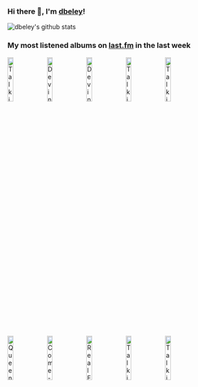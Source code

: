 ### Hi there 👋, I'm [dbeley](https://dbeley.ovh/en)!

![dbeley's github stats](https://github-readme-stats.vercel.app/api?username=dbeley)

### My most listened albums on [last.fm](https://www.last.fm/user/d_beley) in the last week

[<img src='https://lastfm.freetls.fastly.net/i/u/300x300/3a44d66c66a57e190593d4136d132aed.png' width='16%' height='16%' alt='Talking Heads - More Songs About Buildings and Food'>](https://www.last.fm/music/talking%2bheads/more%2bsongs%2babout%2bbuildings%2band%2bfood)&nbsp;
[<img src='https://lastfm.freetls.fastly.net/i/u/300x300/363def1fe201ee1931a2bba0f6f0fa78.png' width='16%' height='16%' alt='Devin Townsend - Ocean Machine: Biomech'>](https://www.last.fm/music/devin%2btownsend/ocean%2bmachine%253a%2bbiomech)&nbsp;
[<img src='https://lastfm.freetls.fastly.net/i/u/300x300/53945cb07e78519cd75ce9340b735f4d.jpg' width='16%' height='16%' alt='Devin Townsend - Terria'>](https://www.last.fm/music/devin%2btownsend/terria)&nbsp;
[<img src='https://lastfm.freetls.fastly.net/i/u/300x300/e3d95ddef6f60080e68028629a8eb154.png' width='16%' height='16%' alt='Talking Heads - Fear of Music'>](https://www.last.fm/music/talking%2bheads/fear%2bof%2bmusic)&nbsp;
[<img src='https://lastfm.freetls.fastly.net/i/u/300x300/659bb3530fb5e71d4f0b7b78dfffa2f1.jpg' width='16%' height='16%' alt='Talking Heads - Talking Heads: 77'>](https://www.last.fm/music/talking%2bheads/talking%2bheads%253a%2b77)&nbsp;
<br>
[<img src='https://lastfm.freetls.fastly.net/i/u/300x300/1319ef46e1da47f5c7dd7afdfb11aa53.jpg' width='16%' height='16%' alt='Queens of the Stone Age - Songs for the Deaf'>](https://www.last.fm/music/queens%2bof%2bthe%2bstone%2bage/songs%2bfor%2bthe%2bdeaf)&nbsp;
[<img src='https://lastfm.freetls.fastly.net/i/u/300x300/652b9c9cfbf8412ac194ce5dd61030cf.jpg' width='16%' height='16%' alt='Come - Eleven:Eleven'>](https://www.last.fm/music/come/eleven%253aeleven)&nbsp;
[<img src='https://lastfm.freetls.fastly.net/i/u/300x300/2e01ef73333180542c9e96ee3c580797.jpg' width='16%' height='16%' alt='Real Estate - Half a Human'>](https://www.last.fm/music/real%2bestate/half%2ba%2bhuman)&nbsp;
[<img src='https://lastfm.freetls.fastly.net/i/u/300x300/764173a32f3247adc795b45fc8be40f7.png' width='16%' height='16%' alt='Talking Heads - Remain in Light'>](https://www.last.fm/music/talking%2bheads/remain%2bin%2blight)&nbsp;
[<img src='https://lastfm.freetls.fastly.net/i/u/300x300/141fd517ba5d40838d21f82bb9b26149.png' width='16%' height='16%' alt='Talking Heads - Speaking in Tongues'>](https://www.last.fm/music/talking%2bheads/speaking%2bin%2btongues)&nbsp;
<br>
